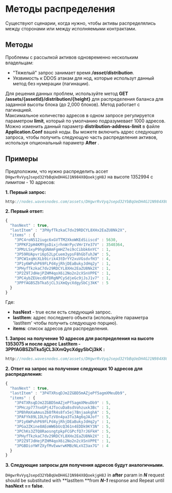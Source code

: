 # Методы распределения

Существуют сценарии, когда нужно, чтобы активы распределялись между сторонами или между исполняемыми контрактами.

## Методы

Проблемы с рассылкой активов одновременно нескольким владельцам:

* "Тяжелый" запрос занимает время _**/asset/distribution**_.
* Уязвимость к DDOS атакам для нод, которые использут данный метод без нумерации (пагинации).

Для решения данных проблем, используйте метод **GET /assets/{assetId}/distribution/{height}** для распределения баланса для заданной высоты блока (до 2,000 блоков). Метод работает с пагинацией.  
Максимальное количество адресов в одном запросе регулируется параметром **limit**, который по умолчанию подразумевает 1000 адресов. Можно изменить данный параметр **distribution-address-limit** в файле **Application.Conf** вашей ноды. Вы можете включить адрес следующего запроса, чтобы получить следующую часть распределения активов, используя опциональный параметр **After** .

## Примеры

Предположим, что нужно распределить ассет `DHgwrRvVyqJsepd32YbBqUeDH4GJ1N984X8QoekjgH8J` на высоте 1352994 с лимитом - 10 адресов:

**1. Первый запрос:**

```js
http://nodes.wavesnodes.com/assets/DHgwrRvVyqJsepd32YbBqUeDH4GJ1N984X8QoekjgH8J/distribution/1352994/limit/10
```

**2. Первый ответ:**

```js
{
  "hasNext" : true,
  "lastItem" : "3PHyfTkzkaC7dv29RDCYL8XHx2EaZU8Nk2X",
  "items" : {
    "3PC4roN512iugc6xGVTTM2XkoWKEdSiiscd" : 5630,
    "3PPKF2pH4KMYgsDixjrhnWrPycVHr1Ye37V" : 3540364,
    "3PMzLSxyP9hgGNAmFgmHZ7ei9cCibbk6nYC" : 1,
    "3P59RUApvri6pS2LpCuem3ypsF8hGbTuhJW" : 5,
    "3PCW1xqHcXLb9irik43tDrYY2xuVGsdvfH3" : 4,
    "3P1y6WPuhP69FLPd4yjRhjDEaBukyJdHq2y" : 1,
    "3PHyfTkzkaC7dv29RDCYL8XHx2EaZU8Nk2X" : 1,
    "3P2Z9TJdHejPZHM4qoX6i2No2n2cXSnVPPE" : 1,
    "3PC4ybZEUecdDfDRgNPCySdjeGc9jJsJ1v7" : 1,
    "3PPfAGBSZbTka5jCL3iXmQycXdgySbCj3kK" : 5
  }
}
```

Где:

* **hasNext** - true если есть следующий запрос.
* **lastItem**: адрес последнего объекта (используйте параметра 'lastItem' чтобы получить следующую порцию).
* **items**: список адресов для распределения.

**1. Запрос на получение 10 адресов для распределения на высоте 1353075 и после адрес LastItem - 3PPfAGBSZbTka5jCL3iXmQycXdgySbCj3kK :**

```js
http://nodes.wavesnodes.com/assets/DHgwrRvVyqJsepd32YbBqUeDH4GJ1N984X8QoekjgH8J/distribution/1353075/limit/10?after=3PPfAGBSZbTka5jCL3iXmQycXdgySbCj3kK
```

**2. Ответ на запрос на получение следующих 10 адресов для распределения:**

```js
{
  "hasNext" : true,
  "lastItem" : "3P4TXRsqDJm2ZGBD5mAZjePf5agmXMeuDb9",
  "items" : {
    "3P4TXRsqDJm2ZGBD5mAZjePf5agmXMeuDb9" : 5,
    "3PHczp777nxGPj4JTocuDa8sdVohzuxk3Bc" : 1,
    "3PBhRmXaAmusZ68fR4s8fx5ej7BnjaakghA" : 5,
    "3PAFYk89L1DLhyTzV8n4pa3Tu3Ag6qJAJof" : 5,
    "3P1y6WPuhP69FLPd4yjRhjDEaBukyJdHq2y" : 1,
    "3PGa2ZKine8AEoWW6bUcQ361n4EDDk9KY3N" : 5,
    "3PChKs3ZTQ8RaosngtpkpFCGPcfQ7rJ6FkH" : 5,
    "3PHyfTkzkaC7dv29RDCYL8XHx2EaZU8Nk2X" : 1,
    "3P2Z9TJdHejPZHM4qoX6i2No2n2cXSnVPPE" : 1,
    "3PGBDioYWFZXyfMvEwwrwKMBzNLxVZ3ax7G" : 4
  }
}
```

**3. Следующие запросы для получения адресов будут аналогичными.**

`DHgwrRvVyqJsepd32YbBqUeDH4GJ1N984X8QoekjgH8J` in **after** param in _**N**_ request should be substituted with **lastItem **from _**N-1**_ response and Repeat until **hasNext == false**.
